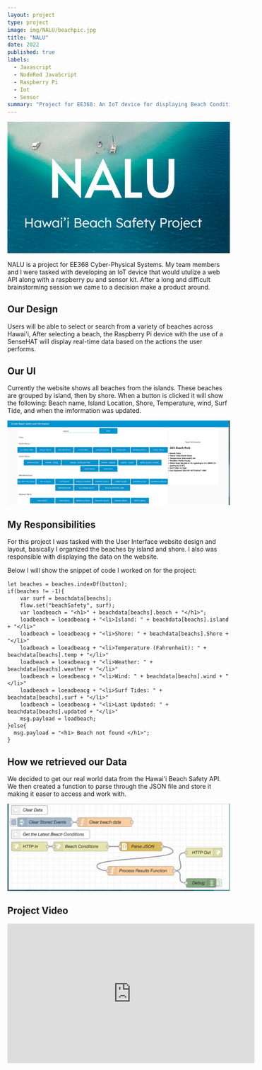 ```yaml
---
layout: project
type: project
image: img/NALU/beachpic.jpg
title: "NALU"
date: 2022
published: true
labels:
  - Javascript
  - NodeRed JavaScript
  - Raspberry Pi
  - Iot
  - Sensor
summary: "Project for EE368: An IoT device for displaying Beach Conditions."
---
```


<p align = "center">
  <img width="700px" src="../img/NALU/naluheader.png" class="img-thumbnail" >
</p>

NALU is a project for EE368 Cyber-Physical Systems. My team members and I were tasked with developing an IoT device that would utulize a web API along with a raspberry pu and sensor kit. After a long and difficult brainstorming session we came to a decision make a product around. 


<h2> Our Design </h2>
Users will be able to select or search from a variety of beaches across Hawai'i, After selecting a beach, the Raspberry Pi device with the use of a SenseHAT will display real-time data based on the actions the user performs.

<h2> Our UI </h2>
Currently the website shows all beaches from the islands. These beaches are grouped by island, then by shore. When a button is clicked it will show the following: Beach name, Island Location, Shore, Temperature, wind, Surf Tide, and when the imformation was updated.

<p align = "center">
  <img width="700px" src="../img/NALU/naluui.png" class="img-thumbnail" >
</p>

<h2> My Responsibilities </h2>
For this project I was tasked with the User Interface website design and layout, basically I organized the beaches by island and shore. I also was responsible with displaying the data on the website. 

Below I will show the snippet of code I worked on for the project:
```
let beaches = beaches.indexOf(button);
if(beaches != -1){
    var surf = beachdata[beachs];
    flow.set("beachSafety", surf);
    var loadbeach = "<h1>" + beachdata[beachs].beach + "</h1>";
    loadbeach = loeadbeacg + "<li>Island: " + beachdata[beachs].island + "</li>"
    loadbeach = loeadbeacg + "<li>Shore: " + beachdata[beachs].Shore + "</li>"
    loadbeach = loeadbeacg + "<li>Temperature (Fahrenheit): " + beachdata[beachs].temp + "</li>"
    loadbeach = loeadbeacg + "<li>Weather: " + beachdata[beachs].weather + "</li>"
    loadbeach = loeadbeacg + "<li>Wind: " + beachdata[beachs].wind + "</li>"
    loadbeach = loeadbeacg + "<li>Surf Tides: " + beachdata[beachs].surf + "</li>"
    loadbeach = loeadbeacg + "<li>Last Updated: " + beachdata[beachs].updated + "</li>"
    msg.payload = loadbeach;
}else{
  msg.payload = "<h1> Beach not found </h1>";
}
```
<h2> How we retrieved our Data </h2>
We decided to get our real world data from the Hawai'i Beach Safety API. We then created a function to parse through the JSON file and store it making it easer to access and work with.

<p align = "center">
  <img width="700px" src="../img/NALU/naludata.png" class="img-thumbnail" >
</p>


<h2> Project Video </h2>

<p align = "center">
  <iframe width="560" height="315" src="https://www.youtube.com/embed/TPokvyT3zXM" title="YouTube video player" frameborder="0" allow="accelerometer; autoplay; clipboard-write; encrypted-media; gyroscope; picture-in-picture" allowfullscreen></iframe>
</p>
